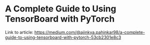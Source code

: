 # A Complete Guide to Using TensorBoard with PyTorch

Link to article: https://medium.com/@ajinkya.pahinkar98/a-complete-guide-to-using-tensorboard-with-pytorch-53cb2301e8c3
